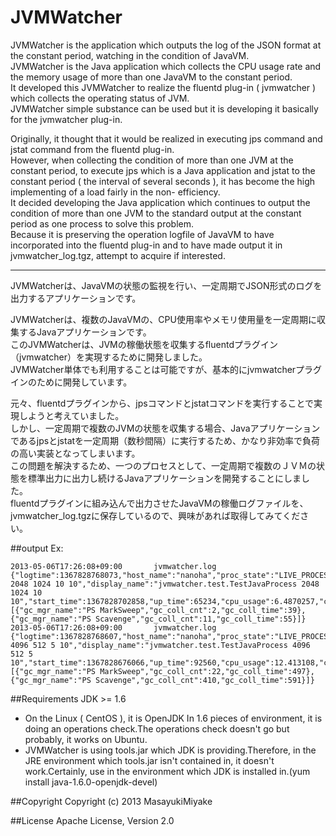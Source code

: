 JVMWatcher
==========

JVMWatcher is the application which outputs the log of the JSON format at the constant period, watching in the condition of JavaVM.  
JVMWatcher is the Java application which collects the CPU usage rate and the memory usage of more than one JavaVM to the constant period.  
It developed this JVMWatcher to realize the fluentd plug-in ( jvmwatcher ) which collects the operating status of JVM.  
JVMWatcher simple substance can be used but it is developing it basically for the jvmwatcher plug-in.  

Originally, it thought that it would be realized in executing jps command and jstat command from the fluentd plug-in.  
However, when collecting the condition of more than one JVM at the constant period, to execute jps which is a Java application and jstat to the constant period ( the interval of several seconds ), it has become the high implementing of a load fairly in the non- efficiency.  
It decided developing the Java application which continues to output the condition of more than one JVM to the standard output at the constant period as one process to solve this problem.  
Because it is preserving the operation logfile of JavaVM to have incorporated into the fluentd plug-in and to have made output it in jvmwatcher_log.tgz, attempt to acquire if interested.

-----------------------------------------------
JVMWatcherは、JavaVMの状態の監視を行い、一定周期でJSON形式のログを出力するアプリケーションです。

JVMWatcherは、複数のJavaVMの、CPU使用率やメモリ使用量を一定周期に収集するJavaアプリケーションです。  
このJVMWatcherは、JVMの稼働状態を収集するfluentdプラグイン（jvmwatcher）を実現するために開発しました。  
JVMWatcher単体でも利用することは可能ですが、基本的にjvmwatcherプラグインのために開発しています。  

元々、fluentdプラグインから、jpsコマンドとjstatコマンドを実行することで実現しようと考えていました。  
しかし、一定周期で複数のJVMの状態を収集する場合、Javaアプリケーションであるjpsとjstatを一定周期（数秒間隔）に実行するため、かなり非効率で負荷の高い実装となってしまいます。  
この問題を解決するため、一つのプロセスとして、一定周期で複数のＪＶＭの状態を標準出力に出力し続けるJavaアプリケーションを開発することにしました。  
fluentdプラグインに組み込んで出力させたJavaVMの稼働ログファイルを、jvmwatcher_log.tgzに保存しているので、興味があれば取得してみてください。  

##output Ex:

    2013-05-06T17:26:08+09:00       jvmwatcher.log  {"logtime":1367828768073,"host_name":"nanoha","proc_state":"LIVE_PROCESS","pid":6750,"name":"jvmwatcher.test.TestJavaProcess 2048 1024 10 10","display_name":"jvmwatcher.test.TestJavaProcess 2048 1024 10 10","start_time":1367828702858,"up_time":65234,"cpu_usage":6.4870257,"compile_time":633,"c_load_cnt":1206,"c_unload_cnt":0,"c_total_load_cnt":1206,"th_cnt":20,"daemon_th_cnt":9,"peak_th_cnt":20,"heap_init":62766272,"heap_used":59079088,"heap_commit":91226112,"heap_max":892928000,"notheap_init":24313856,"notheap_used":9797496,"notheap_commit":24313856,"notheap_max":224395264,"pending_fin_cnt":0,"total_phy_mem_size":4017041408,"total_swap_mem_size":4160741376,"free_phy_mem_size":2854748160,"free_swap_mem_size":4160741376,"commit_vmem_size":2428276736,"gc_collect":[{"gc_mgr_name":"PS MarkSweep","gc_coll_cnt":2,"gc_coll_time":39},{"gc_mgr_name":"PS Scavenge","gc_coll_cnt":11,"gc_coll_time":55}]}
    2013-05-06T17:26:08+09:00       jvmwatcher.log  {"logtime":1367828768607,"host_name":"nanoha","proc_state":"LIVE_PROCESS","pid":6694,"name":"jvmwatcher.test.TestJavaProcess 4096 512 5 10","display_name":"jvmwatcher.test.TestJavaProcess 4096 512 5 10","start_time":1367828676066,"up_time":92560,"cpu_usage":12.413108,"compile_time":942,"c_load_cnt":1205,"c_unload_cnt":0,"c_total_load_cnt":1205,"th_cnt":19,"daemon_th_cnt":8,"peak_th_cnt":19,"heap_init":62766272,"heap_used":32525552,"heap_commit":72286208,"heap_max":892928000,"notheap_init":24313856,"notheap_used":9971384,"notheap_commit":24313856,"notheap_max":224395264,"pending_fin_cnt":0,"total_phy_mem_size":4017041408,"total_swap_mem_size":4160741376,"free_phy_mem_size":2854748160,"free_swap_mem_size":4160741376,"commit_vmem_size":2427224064,"gc_collect":[{"gc_mgr_name":"PS MarkSweep","gc_coll_cnt":22,"gc_coll_time":497},{"gc_mgr_name":"PS Scavenge","gc_coll_cnt":410,"gc_coll_time":591}]}

##Requirements
  JDK >= 1.6
  
  * On the Linux ( CentOS ), it is OpenJDK In 1.6 pieces of environment, it is doing an operations check.The operations check doesn't go but probably, it works on Ubuntu.
  * JVMWatcher is using tools.jar which JDK is providing.Therefore, in the JRE environment which tools.jar isn't contained in, it doesn't work.Certainly, use in the environment which JDK is installed in.(yum install java-1.6.0-openjdk-devel)

##Copyright
Copyright (c) 2013 MasayukiMiyake

##License
Apache License, Version 2.0
